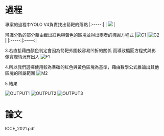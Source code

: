 # 過程
專案的過程中YOLO V4負責找出箭靶的落點
|:-----:|
| <img src=https://user-images.githubusercontent.com/52123003/170857813-892d5049-604d-4a80-9c89-52939810b6e6.jpg > |



辨識分數的部分藉由截出紅色與黃色的區塊並得出兩者的橢圓方程式
|![C1](https://user-images.githubusercontent.com/52123003/170857860-de8b9ec5-a71b-49c7-96bb-c66e5cf5f179.png)
|![C2](https://user-images.githubusercontent.com/52123003/170857867-efe04d44-0f46-455d-8351-5699429bfffa.png)|
|:-----:|:-----:|

3.若直接藉由顏色判定會因為箭靶外圍較容易凹折的關係 而導致橢圓方程式與影像實際情況有出入
![F1](https://user-images.githubusercontent.com/52123003/170857943-ebb05f6b-ae8d-465c-821a-7c6cff7b98d6.png)


4.所以我們選擇使用較為準確的紅色與黃色區塊為基準，藉由數學公式推論出其他區塊的所屬範圍
![M2](https://user-images.githubusercontent.com/52123003/170858038-d9ce5db1-f930-45a5-b3b6-1139e5e644d5.png)


5.結果

![OUTPUT1](https://user-images.githubusercontent.com/52123003/170858116-76012102-9c8b-4233-bf1d-b83738b48375.png)
![OUTPUT2](https://user-images.githubusercontent.com/52123003/170858152-dbb5247d-4ea5-4d66-aee0-da6671853841.png)
![OUTPUT3](https://user-images.githubusercontent.com/52123003/170858269-34dd9b26-9444-448e-8e6f-02c01eecca5e.png)


# 論文
ICCE_2021.pdf
